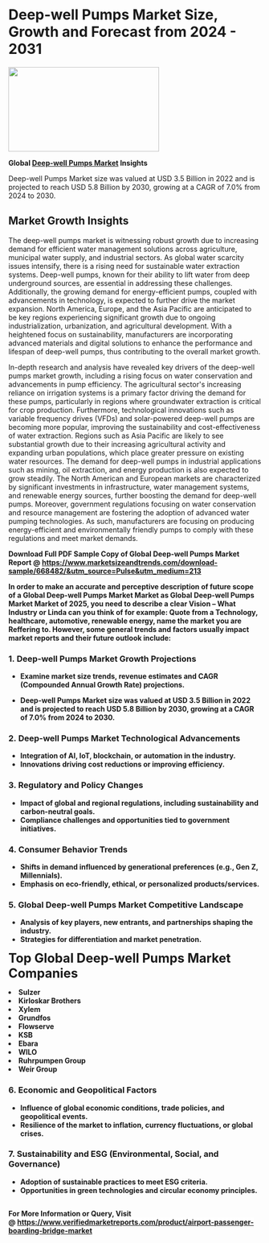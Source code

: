 <H1>Deep-well Pumps Market Size, Growth and Forecast from 2024 - 2031</H1><img class="aligncenter size-medium wp-image-584254" src="https://thirdeyenews.in/wp-content/uploads/2024/09/Global-Market-Research-300x168.jpeg" alt="" width="300" height="168" /><p><strong>Global&nbsp;<a href="https://www.marketsizeandtrends.com/download-sample/668482/&amp;utm_source=Pulse&amp;utm_medium=213">Deep-well Pumps Market</a> Insights</strong></p><p>Deep-well Pumps Market size was valued at USD 3.5 Billion in 2022 and is projected to reach USD 5.8 Billion by 2030, growing at a CAGR of 7.0% from 2024 to 2030.</p><p><h2>Market Growth Insights</h2> <p>The deep-well pumps market is witnessing robust growth due to increasing demand for efficient water management solutions across agriculture, municipal water supply, and industrial sectors. As global water scarcity issues intensify, there is a rising need for sustainable water extraction systems. Deep-well pumps, known for their ability to lift water from deep underground sources, are essential in addressing these challenges. Additionally, the growing demand for energy-efficient pumps, coupled with advancements in technology, is expected to further drive the market expansion. North America, Europe, and the Asia Pacific are anticipated to be key regions experiencing significant growth due to ongoing industrialization, urbanization, and agricultural development. With a heightened focus on sustainability, manufacturers are incorporating advanced materials and digital solutions to enhance the performance and lifespan of deep-well pumps, thus contributing to the overall market growth.</p> <p><strong></strong></p> <p>In-depth research and analysis have revealed key drivers of the deep-well pumps market growth, including a rising focus on water conservation and advancements in pump efficiency. The agricultural sector's increasing reliance on irrigation systems is a primary factor driving the demand for these pumps, particularly in regions where groundwater extraction is critical for crop production. Furthermore, technological innovations such as variable frequency drives (VFDs) and solar-powered deep-well pumps are becoming more popular, improving the sustainability and cost-effectiveness of water extraction. Regions such as Asia Pacific are likely to see substantial growth due to their increasing agricultural activity and expanding urban populations, which place greater pressure on existing water resources. The demand for deep-well pumps in industrial applications such as mining, oil extraction, and energy production is also expected to grow steadily. The North American and European markets are characterized by significant investments in infrastructure, water management systems, and renewable energy sources, further boosting the demand for deep-well pumps. Moreover, government regulations focusing on water conservation and resource management are fostering the adoption of advanced water pumping technologies. As such, manufacturers are focusing on producing energy-efficient and environmentally friendly pumps to comply with these regulations and meet market demands.</p> <p><strong></p><p><span class=""><strong>Download Full PDF Sample Copy of Global Deep-well Pumps Market Report</strong> @ <a href="https://www.marketsizeandtrends.com/download-sample/668482/&amp;utm_source=Pulse&amp;utm_medium=213" target="_blank">https://www.marketsizeandtrends.com/download-sample/668482/&amp;utm_source=Pulse&amp;utm_medium=213</a></span></p><p>In order to make an accurate and perceptive description of future scope of a Global&nbsp;Deep-well Pumps Market Market as Global&nbsp;Deep-well Pumps Market Market of 2025, you need to describe a clear Vision &ndash; What Industry or Linda can you think of for example: Quote from a Technology, healthcare, automotive, renewable energy, name the market you are Reffering to. However, some general trends and factors usually impact market reports and their future outlook include:</p><h3>1.&nbsp;<strong>Deep-well Pumps Market Growth Projections</strong></h3><ul><li>Examine market size trends, revenue estimates and CAGR (Compounded Annual Growth Rate) projections.</li><li><p>Deep-well Pumps Market size was valued at USD 3.5 Billion in 2022 and is projected to reach USD 5.8 Billion by 2030, growing at a CAGR of 7.0% from 2024 to 2030.</p></li></ul><h3>2.&nbsp;<strong>Deep-well Pumps Market Technological Advancements</strong></h3><ul><li>Integration of AI, IoT, blockchain, or automation in the industry.</li><li>Innovations driving cost reductions or improving efficiency.</li></ul><h3>3.&nbsp;<strong>Regulatory and Policy Changes</strong></h3><ul><li>Impact of global and regional regulations, including sustainability and carbon-neutral goals.</li><li>Compliance challenges and opportunities tied to government initiatives.</li></ul><h3>4.&nbsp;<strong>Consumer Behavior Trends</strong></h3><ul><li>Shifts in demand influenced by generational preferences (e.g., Gen Z, Millennials).</li><li>Emphasis on eco-friendly, ethical, or personalized products/services.</li></ul><h3>5.&nbsp;<strong>Global Deep-well Pumps Market Competitive Landscape</strong></h3><ul><li>Analysis of key players, new entrants, and partnerships shaping the industry.</li><li>Strategies for differentiation and market penetration.</li></ul><p data-pm-slice="1 1 []"><span style="color: inherit; font-family: inherit; font-size: 25px;">Top Global Deep-well Pumps Market Companies</span></p><div class="" data-test-id=""><p><li>Sulzer</li><li> Kirloskar Brothers</li><li> Xylem</li><li> Grundfos</li><li> Flowserve</li><li> KSB</li><li> Ebara</li><li> WILO</li><li> Ruhrpumpen Group</li><li> Weir Group</li></p></div><h3>6.&nbsp;<strong>Economic and Geopolitical Factors</strong></h3><ul><li>Influence of global economic conditions, trade policies, and geopolitical events.</li><li>Resilience of the market to inflation, currency fluctuations, or global crises.</li></ul><h3>7.&nbsp;<strong>Sustainability and ESG (Environmental, Social, and Governance)</strong></h3><ul><li>Adoption of sustainable practices to meet ESG criteria.</li><li>Opportunities in green technologies and circular economy principles.</li></ul><h2><strong style="font-size: 14px;">For More Information or Query, Visit @&nbsp;</strong><a style="background-color: #ffffff; font-size: 14px;" href="https://www.marketsizeandtrends.com/report/deep-well-pumps-market/" target="_blank">https://www.verifiedmarketreports.com/product/airport-passenger-boarding-bridge-market</a></h2>

